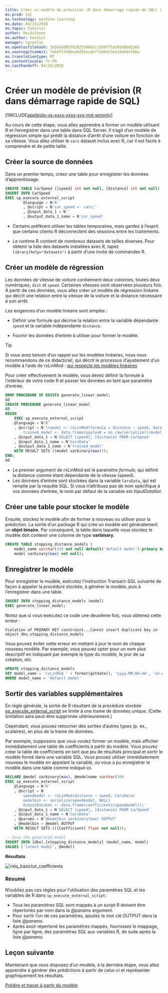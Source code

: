 ```yaml
---
title: Créer un modèle de prévision (R dans démarrage rapide de SQL) | Documents Microsoft
ms.prod: sql
ms.technology: machine-learning
ms.date: 04/15/2018
ms.topic: tutorial
author: HeidiSteen
ms.author: heidist
manager: cgronlun
ms.openlocfilehash: 3a56ddd95f0282550662cc559ff5a393d0bd236b
ms.sourcegitcommit: 7a6df3fd5bea9282ecdeffa94d13ea1da6def80a
ms.translationtype: MT
ms.contentlocale: fr-FR
ms.lasthandoff: 04/16/2018
---
```

# <a name="create-a-predictive-model-r-in-sql-quickstart"></a>Créer un modèle de prévision (R dans démarrage rapide de SQL)
[!INCLUDE[appliesto-ss-xxxx-xxxx-xxx-md-winonly](../../includes/appliesto-ss-xxxx-xxxx-xxx-md-winonly.md)]

Au cours de cette étape, vous allez apprendre à former un modèle utilisant R et l’enregistrer dans une table dans SQL Server. Il s’agit d’un modèle de régression simple qui prédit la distance d’arrêt d’une voiture en fonction de sa vitesse. Vous allez utiliser le `cars` dataset inclus avec R, car il est facile à comprendre et de petite taille.

## <a name="create-the-source-data"></a>Créer la source de données

Dans un premier temps, créez une table pour enregistrer les données d’apprentissage.

```sql
CREATE TABLE CarSpeed ([speed] int not null, [distance] int not null)
INSERT INTO CarSpeed
EXEC sp_execute_external_script
        @language = N'R'
        , @script = N'car_speed <- cars;'
        , @input_data_1 = N''
        , @output_data_1_name = N'car_speed'
```

+ Certains préfèrent utiliser les tables temporaires, mais gardez à l’esprit que certains clients R déconnectent des sessions entre les traitements.

+ Le runtime R contient de nombreux datasets de tailles diverses. Pour obtenir la liste des datasets installées avec R, tapez `library(help="datasets")` à partir d’une invite de commandes R.

## <a name="create-a-regression-model"></a>Créer un modèle de régression

Les données de vitesse de voiture contiennent deux colonnes, toutes deux numériques, `dist` et `speed`. Certaines vitesses sont observées plusieurs fois. À partir de ces données, vous allez créer un modèle de régression linéaire qui décrit une relation entre la vitesse de la voiture et la distance nécessaire à son arrêt.

Les exigences d’un modèle linéaire sont simples :

+ Définir une formule qui décrive la relation entre la variable dépendante `speed` et la variable indépendante `distance`.

+ Fournir les données d’entrée à utiliser pour former le modèle.

> [!TIP]
> Si vous avez besoin d’un rappel sur les modèles linéaires, nous vous recommandons de ce didacticiel, qui décrit le processus d’ajustement d’un modèle à l’aide de rxLinMod : [qui respecte les modèles linéaires](https://docs.microsoft.com/r-server/r/how-to-revoscaler-linear-model)

Pour créer effectivement le modèle, vous devez définir la formule à l’intérieur de votre code R et passer les données en tant que paramètre d’entrée.

```sql
DROP PROCEDURE IF EXISTS generate_linear_model;
GO
CREATE PROCEDURE generate_linear_model
AS
BEGIN
    EXEC sp_execute_external_script
    @language = N'R'
    , @script = N'lrmodel <- rxLinMod(formula = distance ~ speed, data = CarsData);
        trained_model <- data.frame(payload = as.raw(serialize(lrmodel, connection=NULL)));'
    , @input_data_1 = N'SELECT [speed], [distance] FROM CarSpeed'
    , @input_data_1_name = N'CarsData'
    , @output_data_1_name = N'trained_model'
    WITH RESULT SETS ((model varbinary(max)));
END;
GO
```

+ Le premier argument de rxLinMod est le paramètre *formula*, qui définit la distance comme étant dépendante de la vitesse (speed).
+ Les données d’entrée sont stockées dans la variable `CarsData`, qui est remplie par la requête SQL. Si vous n’attribuez pas de nom spécifique à vos données d’entrée, le nom par défaut de la variable est _InputDataSet_.

## <a name="create-a-table-for-storing-the-model"></a>Créer une table pour stocker le modèle

Ensuite, stockez le modèle afin de former à nouveau ou utiliser pour la prédiction. La sortie d’un package R qui crée un modèle est généralement un **objet binaire**. Par conséquent, la table dans laquelle vous stockez le modèle doit contenir une colonne de type **varbinary**.

```sql
CREATE TABLE stopping_distance_models (
    model_name varchar(30) not null default('default model') primary key,
    model varbinary(max) not null);
```

## <a name="save-the-model"></a>Enregistrer le modèle

Pour enregistrer le modèle, exécutez l’instruction Transact-SQL suivante de façon à appeler la procédure stockée, à générer le modèle, puis à l’enregistrer dans une table.

```sql
INSERT INTO stopping_distance_models (model)
EXEC generate_linear_model;
```

Notez que si vous exécutez ce code une deuxième fois, vous obtenez cette erreur :

```
Violation of PRIMARY KEY constraint...Cannot insert duplicate key in object dbo.stopping_distance_models
```

Vous pouvez éviter cette erreur en mettant à jour le nom de chaque nouveau modèle. Par exemple, vous pouvez opter pour un nom plus descriptif en indiquant par exemple le type du modèle, le jour de sa création, etc.

```sql
UPDATE stopping_distance_models
SET model_name = 'rxLinMod ' + format(getdate(), 'yyyy.MM.HH.mm', 'en-gb')
WHERE model_name = 'default model'
```

## <a name="output-additional-variables"></a>Sortir des variables supplémentaires

En règle générale, la sortie de R résultant de la procédure stockée [sp_execute_external_script](../../relational-databases/system-stored-procedures/sp-execute-external-script-transact-sql.md) se limite à une trame de données unique. (Cette limitation sera peut-être supprimée ultérieurement.)

Cependant, vous pouvez retourner des sorties d’autres types (p. ex., scalaires), en plus de la trame de données.

Par exemple, supposons que vous voulez former un modèle, mais afficher immédiatement une table de coefficients à partir du modèle. Vous pouvez créer la table de coefficients en tant que jeu de résultats principal et sortir le modèle formé dans une variable SQL. Vous pouvez utiliser immédiatement nouveau le modèle en appelant la variable, ou vous a pu enregistrer le modèle dans une table comme indiqué ici.

```sql
DECLARE @model varbinary(max), @modelname varchar(30)
EXEC sp_execute_external_script
    @language = N'R'
    , @script = N'
        speedmodel <- rxLinMod(distance ~ speed, CarsData)
        modelbin <- serialize(speedmodel, NULL)
        OutputDataSet <- data.frame(coefficients(speedmodel));'
    , @input_data_1 = N'SELECT [speed], [distance] FROM CarSpeed'
    , @input_data_1_name = N'CarsData'
    , @params = N'@modelbin varbinary(max) OUTPUT'
    , @modelbin = @model OUTPUT
    WITH RESULT SETS (([Coefficient] float not null));

-- Save the generated model
INSERT INTO [dbo].[stopping_distance_models] (model_name, model)
VALUES ('latest model', @model)
```

**Résultats**

![rslq_basictut_coefficients](media/rslq-basictut-coefficients.PNG)

### <a name="summary"></a>Résumé

N’oubliez pas ces règles pour l’utilisation des paramètres SQL et les variables de R dans `sp_execute_external_script`:

+ Tous les paramètres SQL sont mappés à un script R doivent être répertoriés par nom dans la _@params_ argument.
+ Pour sortir l’un de ces paramètres, ajoutez le mot clé OUTPUT dans la liste _@params_.
+ Après avoir répertorié les paramètres mappés, fournissez le mappage, ligne par ligne, des paramètres SQL aux variables R, de suite après la liste _@params_.

## <a name="next-lesson"></a>Leçon suivante

Maintenant que vous disposez d’un modèle, à la dernière étape, vous allez apprendre à générer des prédictions à partir de celui-ci et représenter graphiquement les résultats.

[Prédire et tracer à partir du modèle](../tutorials/rtsql-predict-and-plot-from-model.md)


